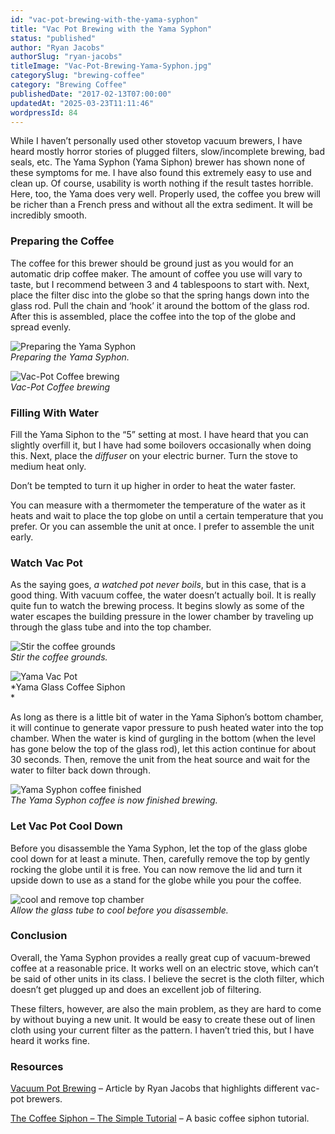 ```yaml
---
id: "vac-pot-brewing-with-the-yama-syphon"
title: "Vac Pot Brewing with the Yama Syphon"
status: "published"
author: "Ryan Jacobs"
authorSlug: "ryan-jacobs"
titleImage: "Vac-Pot-Brewing-Yama-Syphon.jpg"
categorySlug: "brewing-coffee"
category: "Brewing Coffee"
publishedDate: "2017-02-13T07:00:00"
updatedAt: "2025-03-23T11:11:46"
wordpressId: 84
---
```


While I haven’t personally used other stovetop vacuum brewers, I have heard mostly horror stories of plugged filters, slow/incomplete brewing, bad seals, etc. The Yama Syphon (Yama Siphon) brewer has shown none of these symptoms for me. I have also found this extremely easy to use and clean up. Of course, usability is worth nothing if the result tastes horrible. Here, too, the Yama does very well. Properly used, the coffee you brew will be richer than a French press and without all the extra sediment. It will be incredibly smooth.

### Preparing the Coffee

The coffee for this brewer should be ground just as you would for an automatic drip coffee maker. The amount of coffee you use will vary to taste, but I recommend between 3 and 4 tablespoons to start with. Next, place the filter disc into the globe so that the spring hangs down into the glass rod. Pull the chain and ‘hook’ it around the bottom of the glass rod. After this is assembled, place the coffee into the top of the globe and spread evenly.

![Preparing the Yama Syphon](yama-prep1.jpg)  
*Preparing the Yama Syphon.*

![Vac-Pot Coffee brewing](yama-coffee.jpg)  
*Vac-Pot Coffee brewing*

### Filling With Water

Fill the Yama Siphon to the “5” setting at most. I have heard that you can slightly overfill it, but I have had some boilovers occasionally when doing this. Next, place the *diffuser* on your electric burner. Turn the stove to medium heat only.

Don’t be tempted to turn it up higher in order to heat the water faster.

You can measure with a thermometer the temperature of the water as it heats and wait to place the top globe on until a certain temperature that you prefer. Or you can assemble the unit at once. I prefer to assemble the unit early.

### Watch Vac Pot

As the saying goes, *a watched pot never boils*, but in this case, that is a good thing. With vacuum coffee, the water doesn’t actually boil. It is really quite fun to watch the brewing process. It begins slowly as some of the water escapes the building pressure in the lower chamber by traveling up through the glass tube and into the top chamber.

![Stir the coffee grounds](vac-pot-stir-coffee.jpg)  
*Stir the coffee grounds.*

![Yama Vac Pot](vac-pot-brewing.jpg)  
*Yama Glass Coffee Siphon  
*

As long as there is a little bit of water in the Yama Siphon’s bottom chamber, it will continue to generate vapor pressure to push heated water into the top chamber. When the water is kind of gurgling in the bottom (when the level has gone below the top of the glass rod), let this action continue for about 30 seconds. Then, remove the unit from the heat source and wait for the water to filter back down through.

![Yama Syphon coffee finished](vac-pot-brew-complete.jpg)  
*The Yama Syphon coffee is now finished brewing.*

### Let Vac Pot Cool Down

Before you disassemble the Yama Syphon, let the top of the glass globe cool down for at least a minute. Then, carefully remove the top by gently rocking the globe until it is free. You can now remove the lid and turn it upside down to use as a stand for the globe while you pour the coffee.

![cool and remove top chamber](cool-down-vac-pot.jpg)  
*Allow the glass tube to cool before you disassemble.*

### Conclusion

Overall, the Yama Syphon provides a really great cup of vacuum-brewed coffee at a reasonable price. It works well on an electric stove, which can’t be said of other units in its class. I believe the secret is the cloth filter, which doesn’t get plugged up and does an excellent job of filtering.

These filters, however, are also the main problem, as they are hard to come by without buying a new unit. It would be easy to create these out of linen cloth using your current filter as the pattern. I haven’t tried this, but I have heard it works fine.

### Resources

[Vacuum Pot Brewing](http://ineedcoffee.com/vacuum-pot-brewing/) – Article by Ryan Jacobs that highlights different vac-pot brewers.

[The Coffee Siphon – The Simple Tutorial](http://ineedcoffee.com/the-coffee-siphon-the-simple-tutorial/) – A basic coffee siphon tutorial.